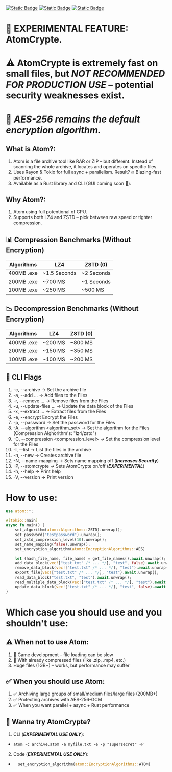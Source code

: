 [![Static Badge](https://img.shields.io/badge/Atom-Archive?label=1.3.3)](https://crates.io/crates/atom-archive)
[![Static Badge](https://img.shields.io/badge/Atom-Archive?label=docs)](https://docs.rs/atom-archive)
[![Static Badge](https://img.shields.io/badge/Atom-Discord?label=Discord&color=rgb(100%2C100%2C255))](https://discord.gg/FX9bBpBbMw)

# 🚨 EXPERIMENTAL FEATURE: AtomCrypte.
# ⚠️ AtomCrypte is extremely fast on small files, but *NOT RECOMMENDED FOR PRODUCTION USE* – potential security weaknesses exist.
# 🔐 ***AES-256 remains the default encryption algorithm.***

## What is Atom?:
1. Atom is a file archive tool like RAR or ZIP – but different. Instead of scanning the whole archive, it locates and operates on specific files.
2. Uses Rayon & Tokio for full async + parallelism. Result? 🔥 Blazing-fast performance.
3. Available as a Rust library and CLI (GUI coming soon 👀).

## Why Atom?:
1. Atom using full potentional of CPU.
2. Supports both LZ4 and ZSTD – pick between raw speed or tighter compression.

## 📊 Compression Benchmarks (Without Encryption)
| Algorithms | LZ4          | ZSTD (0)     |
|------------|--------------|--------------|
| 400MB .exe | ~1.5 Seconds | ~2 Seconds   |
| 200MB .exe | ~700 MS      | ~1 Seconds   |
| 100MB .exe | ~250 MS      | ~500 MS      |

## 📉 Decompression Benchmarks (Without Encryption)
| Algorithms | LZ4          | ZSTD (0)     |
|------------|--------------|--------------|
| 400MB .exe | ~200 MS      | ~800 MS      |
| 200MB .exe | ~150 MS      | ~350 MS      |
| 100MB .exe | ~100 MS      | ~200 MS      |

## 🧪 CLI Flags
1.  -c, --archive <archive> -> Set the archive file
2.  -a, --add <FILES>... -> Add files to the Files
3. -r, --remove <FILES>... -> Remove files from the Files
4.  -u, --update-files <FILES>... -> Update the data block of the Files
5.  -x, --extract <FILES>... -> Extract files from the Files
6.  -e, --encrypt Encrypt the Files
7.  -p, --password <password> -> Set the password for the Files
8.  -A, --algorithm <algorithm_set> -> Set the algorithm for the Files (Compression Alghorithm's: "lz4/zstd")
10.  -C, --compression <compression_level> -> Set the compression level for the Files
11.  -l, --list -> List the files in the archive
12.  -n, --new -> Creates archive file
13.  -N, --name-mapping -> Sets name mapping off (***Increases Security***)
14.  -P, --atomcrypte -> Sets AtomCrypte on/off (***EXPERIMENTAL***)
15.  -h, --help -> Print help
16.  -V, --version -> Print version

# How to use:
```rust
use atom::*;

#[tokio::main]
async fn main() {
    set_algorithm(atom::Algorithms::ZSTD).unwrap();
    set_password("testpassword").unwrap();
    set_zstd_compression_level(10).unwrap();
    set_name_mapping(false).unwrap();
    set_encryption_algorithm(atom::EncryptionAlgorithms::AES)

    let (hash_file_name, file_name) = get_file_names().await.unwrap(); // only works when mapping enabled
    add_data_block(vec!["test.txt" /* ... */], "test", false).await.unwrap();
    remove_data_block(vec!["test.txt" /* ... */], "test").await.unwrap();
    export_file(vec!["test.txt" /* ... */], "test").await.unwrap();
    read_data_block("test.txt", "test").await.unwrap();
    read_multiple_data_block(vec!["test.txt" /* ... */], "test").await.unwrap();
    update_data_block(vec!["test.txt" /* ... */], "test", false).await.unwrap();
}

```

# Which case you should use and you shouldn't use:

## ⚠️ When not to use Atom:
1. 🚫 Game development – file loading can be slow
2. 🚫 With already compressed files (like .zip, .mp4, etc.)
3. Huge files (1GB+) – works, but performance may suffer

## ✅ When you should use Atom:
1. ✅ Archiving large groups of small/medium files/large files (200MB+)
2. ✅ Protecting archives with AES-256-GCM
3. ✅ When you want parallel + async + Rust performance

## 🧪 Wanna try AtomCrypte?
1. CLI (***EXPERIMENTAL USE ONLY***):
- ``atom -c archive.atom -a myfile.txt -e -p "supersecret" -P``
2. Code (***EXPERIMENTAL USE ONLY***):
- ```rust
    set_encryption_algorithm(atom::EncryptionAlgorithms::ATOM)